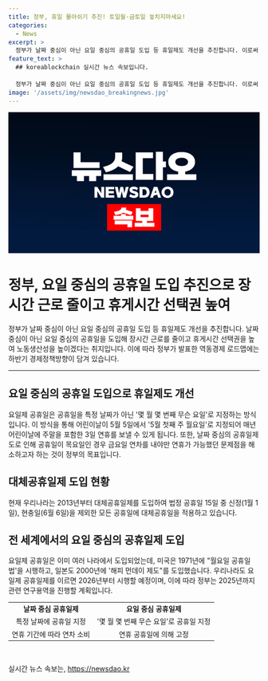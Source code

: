```yaml
---
title: 정부, 휴일 몰아쉬기 추진! 토일월·금토일 놓치지마세요!
categories:
  - News
excerpt: >
  정부가 날짜 중심이 아닌 요일 중심의 공휴일 도입 등 휴일제도 개선을 추진합니다. 이로써 장시간 근로를 줄이고 노동생산성을 높일 수 있을 것으로 전망됩니다. 이에 따라 어린이날이 5월 첫째 주 월요일로 지정돼 매년 주말을 포함한 3일 연휴를 보낼 수 있게 될 전망이며, 2026년부터 시행될 예정입니다. 이는 금요일 연차를 내야만 연휴가 가능했던 문제점을 해소하고, 여러 나라에서 이미 도입되고 있는 방식입니다.
feature_text: >
  ## koreablockchain 실시간 뉴스 속보입니다.

  정부가 날짜 중심이 아닌 요일 중심의 공휴일 도입 등 휴일제도 개선을 추진합니다. 이로써 장시간 근로를 줄이고 노동생산성을 높일 수 있을 것으로 전망됩니다. 이에 따라 어린이날이 5월 첫째 주 월요일로 지정돼 매년 주말을 포함한 3일 연휴를 보낼 수 있게 될 전망이며, 2026년부터 시행될 예정입니다. 이는 금요일 연차를 내야만 연휴가 가능했던 문제점을 해소하고, 여러 나라에서 이미 도입되고 있는 방식입니다.
image: '/assets/img/newsdao_breakingnews.jpg'
---
```


<p><img src="/assets/img/newsdao_breakingnews.jpg" alt="koreablockchain 속보" /></p>

<h1>정부, 요일 중심의 공휴일 도입 추진으로 장시간 근로 줄이고 휴게시간 선택권 높여</h1>

<p data-ke-size="size16">정부가 날짜 중심이 아닌 요일 중심의 공휴일 도입 등 휴일제도 개선을 추진합니다. 날짜 중심이 아닌 요일 중심의 공휴일을 도입해 장시간 근로를 줄이고 휴게시간 선택권을 높여 노동생산성을 높이겠다는 취지입니다. 이에 따라 정부가 발표한 역동경제 로드맵에는 하반기 경제정책방향이 담겨 있습니다.</p>

<hr>

<h2>요일 중심의 공휴일 도입으로 휴일제도 개선</h2>

<p>요일제 공휴일은 공휴일을 특정 날짜가 아닌 '몇 월 몇 번째 무슨 요일'로 지정하는 방식입니다. 이 방식을 통해 어린이날이 5월 5일에서 '5월 첫째 주 월요일'로 지정되어 매년 어린이날에 주말을 포함한 3일 연휴를 보낼 수 있게 됩니다. 또한, 날짜 중심의 공휴일제도로 인해 공휴일이 목요일인 경우 금요일 연차를 내야만 연휴가 가능했던 문제점을 해소하고자 하는 것이 정부의 목표입니다.</p>

<h2>대체공휴일제 도입 현황</h2>

<p>현재 우리나라는 2013년부터 대체공휴일제를 도입하여 법정 공휴일 15일 중 신정(1월 1일), 현충일(6월 6일)을 제외한 모든 공휴일에 대체공휴일을 적용하고 있습니다.</p>

<h2>전 세계에서의 요일 중심의 공휴일제 도입</h2>

<p>요일제 공휴일은 이미 여러 나라에서 도입되었는데, 미국은 1971년에 "월요일 공휴일 법'을 시행하고, 일본도 2000년에 '해피 먼데이 제도"를 도입했습니다. 우리나라도 요일제 공휴일제를 이르면 2026년부터 시행할 예정이며, 이에 따라 정부는 2025년까지 관련 연구용역을 진행할 계획입니다.</p>

<table>
<tbody>
<tr>
<td style="text-align: center; height: 17px;"><b>날짜 중심 공휴일제</b></td>
<td style="text-align: center; height: 17px;"><b>요일 중심 공휴일제</b></td>
</tr>
<tr>
<td style="text-align: center; height: 17px;">특정 날짜에 공휴일 지정</td>
<td style="text-align: center; height: 17px;">'몇 월 몇 번째 무슨 요일'로 공휴일 지정</td>
</tr>
<tr>
<td style="text-align: center; height: 17px;">연휴 기간에 따라 연차 소비</td>
<td style="text-align: center; height: 17px;">연휴 공휴일에 의해 고정</td>
</tr>
</tbody>
</table>

<p data-ke-size="size16">&nbsp;</p>
실시간 뉴스 속보는, <a href="https://newsdao.kr" rel="dofollow">https://newsdao.kr</a>


